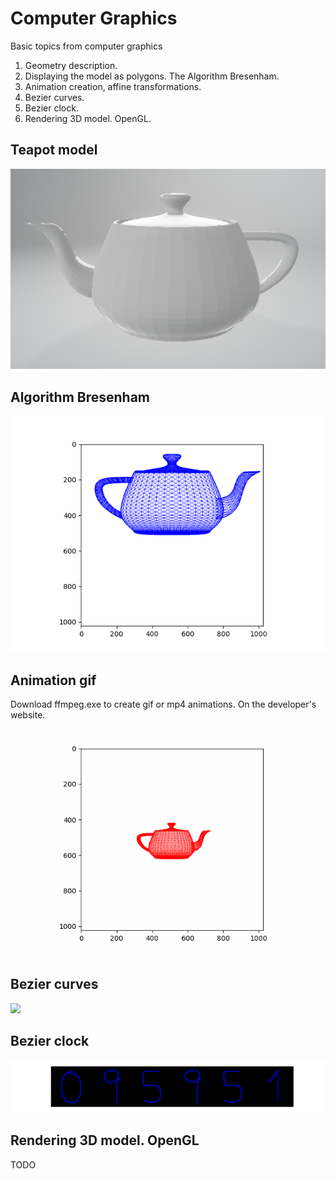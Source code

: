 # Computer Graphics
Basic topics from computer graphics

1. Geometry description.
2. Displaying the model as polygons. The Algorithm Bresenham.
3. Animation creation, affine transformations.
4. Bezier curves.
5. Bezier clock.
6. Rendering 3D model. OpenGL.

## Teapot model
![](/NotationObj/teapot.png)
## Algorithm Bresenham
![](/Bresenham/teapot.png)
## Animation gif
Download ffmpeg.exe to create gif or mp4 animations. On the developer's website.
![](/Animation/teapot_anim.gif)
## Bezier curves
![](/BezierСurve/digits_anim.gif)
## Bezier clock
![](/Clock/clock_anim.gif)
## Rendering 3D model. OpenGL
TODO

